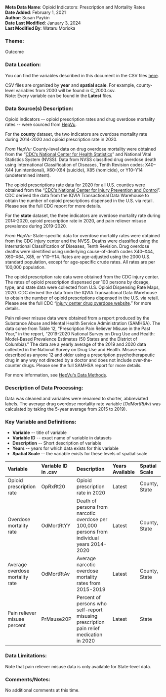 **Meta Data Name**: Opioid Indicators: Prescription and Mortality Rates  
**Date Added**: February 1, 2021  
**Author**: Susan Paykin  
**Date Last Modified**: January 3, 2024  
**Last Modified By**: Wataru Morioka  

### Theme: 
Outcome

### Data Location: 
You can find the variables described in this document in the CSV files [here](../full_tables).  

CSV files are organized by **year** and **spatial scale**. For example, county-level variables from 2000 will be found in C_2000.csv.  
Note: Every variable can be found in the **Latest** files.

### Data Source(s) Description:  

Opioid indicators -- opioid prescription rates and drug overdose mortality rates --  were sourced from [HepVu](https://hepvu.org/data-methods/). 

For the **county** dataset, the two indicators are overdose mortality rate during 2014-2020 and opioid prescription rate in 2020.

*From HepVu:* County-level data on drug overdose mortality were obtained from the “[CDC’s National Center for Health Statistics](https://www.cdc.gov/nchs/data-visualization/drug-poisoning-mortality/)” and National Vital Statistics System (NVSS). Data from NVSS classified drug overdose death using International Classification of Diseases, Tenth Revision codes: X40–X44 (unintentional), X60–X64 (suicide), X85 (homicide), or Y10–Y14 (undetermined intent).

The opioid prescriptions rate data for 2020 for all U.S. counties were obtained from the “[CDC’s National Center for Injury Prevention and Control](https://www.cdc.gov/drugoverdose/rxrate-maps/index.html)”. CDC derived the data from the IQVIA Transactional Data Warehouse to obtain the number of opioid prescriptions dispensed in the U.S. via retail. Please see the full CDC report for more details.

For the **state** dataset, the three indicators are overdose mortality rate during 2014-2020, opioid prescription rate in 2020, and pain reliever misuse prevalence during 2019-2020.

*From HepVu:* State-specific data for overdose mortality rates were obtained from the CDC injury center and the NVSS. Deaths were classified using the International Classification of Diseases, Tenth Revision. Drug overdose deaths were identified using underlying cause-of-death codes X40–X44, X60–X64, X85, or Y10–Y14. Rates are age-adjusted using the 2000 U.S. standard population, except for age-specific crude rates. All rates are per 100,000 population.

The opioid prescription rate data were obtained from the CDC injury center. The rates of opioid prescription dispensed per 100 persons by dosage, type, and state data were collected from U.S. Opioid Dispensing Rate Maps, 2020. CDC derived the data from the IQVIA Transactional Data Warehouse to obtain the number of opioid prescriptions dispensed in the U.S. via retail. Please see the full CDC “[injury center drug overdose website](https://www.cdc.gov/drugoverdose/).” for more details.

Pain reliever misuse data were obtained from a report produced by the Substance Abuse and Mental Health Service Administration (SAMHSA). The data come from Table 12, “Prescription Pain Reliever Misuse in the Past Year,” in the report, “2019-2020 National Survey on Drug Use and Health: Model-Based Prevalence Estimates (50 States and the District of Columbia).” The data are a yearly average of the 2019 and 2020 data collected in the National Survey on Drug Use and Health. Misuse was described as anyone 12 and older using a prescription psychotherapeutic drug in any way not directed by a doctor and does not include over-the-counter drugs. Please see the full SAMHSA report for more details.

For more information, see [HepVu's Data Methods](https://hepvu.org/data-methods/). 

### Description of Data Processing: 

Data was cleaned and variables were renamed to shorter, abbreviated labels. The average drug overdose mortality rate variable (*OdMortRtAv*) was calculated by taking the 5-year average from 2015 to 2019).

### Key Variable and Definitions:

- **Variable** -- title of variable
- **Variable ID** -- exact name of variable in datasets
- **Description** -- Short description of variable
- **Years** -- years for which data exists for this variable
- **Spatial Scale** -- the variable exists for these levels of spatial scale

| Variable | Variable ID in .csv | Description | Years Available | Spatial Scale |
|:---------|:--------------------|:------------|:----------------|:--------------|
| Opioid prescription rate | OpRxRt20 | Opioid prescription rate in 2020 | Latest | County, State |
| Overdose mortality rate | OdMortRtYY | Death of persons from narcotic overdose per 100,000 persons from individual years 2014-2020 | Latest | County, State |
| Average overdose mortality rate | OdMortRtAv | Average narcotic overdose mortality rates from 2015-2019 | Latest | County, State |
| Pain reliever misuse percent | PrMsuse20P | Percent of persons who self-report misusing prescription pain relief medication in 2020 | Latest | State |

### Data Limitations:
Note that pain reliever misuse data is only available for State-level data. 

### Comments/Notes:
No additional comments at this time. 
